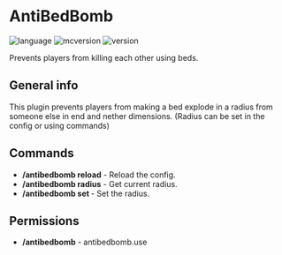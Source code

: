 # AntiBedBomb
![language](https://img.shields.io/badge/Lanuage-Java-brightgreen) ![mcversion](https://img.shields.io/badge/Minecraft%20Version-Spigot%201.16.5-red) ![version](https://img.shields.io/badge/Version-1.2-blue)

Prevents players from killing each other using beds.

## General info
This plugin prevents players from making a bed explode in a radius from someone else in end and nether dimensions. (Radius can be set in the config or using commands)

## Commands
* **/antibedbomb reload** - Reload the config.
* **/antibedbomb radius** - Get current radius.
* **/antibedbomb set <radius>** - Set the radius.

## Permissions
* **/antibedbomb** - antibedbomb.use
